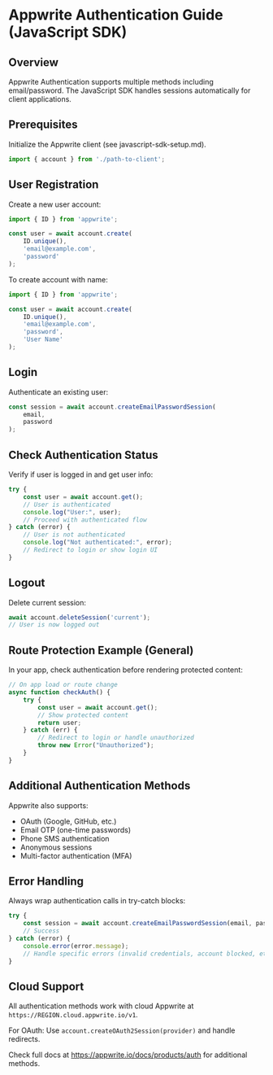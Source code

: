 # Appwrite Authentication Guide (JavaScript SDK)

## Overview

Appwrite Authentication supports multiple methods including email/password. The JavaScript SDK handles sessions automatically for client applications.

## Prerequisites

Initialize the Appwrite client (see javascript-sdk-setup.md).

```javascript
import { account } from './path-to-client';
```

## User Registration

Create a new user account:

```javascript
import { ID } from 'appwrite';

const user = await account.create(
    ID.unique(),
    'email@example.com',
    'password'
);
```

To create account with name:

```javascript
import { ID } from 'appwrite';

const user = await account.create(
    ID.unique(),
    'email@example.com',
    'password',
    'User Name'
);
```

## Login

Authenticate an existing user:

```javascript
const session = await account.createEmailPasswordSession(
    email,
    password
);
```

## Check Authentication Status

Verify if user is logged in and get user info:

```javascript
try {
    const user = await account.get();
    // User is authenticated
    console.log("User:", user);
    // Proceed with authenticated flow
} catch (error) {
    // User is not authenticated
    console.log("Not authenticated:", error);
    // Redirect to login or show login UI
}
```

## Logout

Delete current session:

```javascript
await account.deleteSession('current');
// User is now logged out
```

## Route Protection Example (General)

In your app, check authentication before rendering protected content:

```javascript
// On app load or route change
async function checkAuth() {
    try {
        const user = await account.get();
        // Show protected content
        return user;
    } catch (err) {
        // Redirect to login or handle unauthorized
        throw new Error("Unauthorized");
    }
}
```

## Additional Authentication Methods

Appwrite also supports:
- OAuth (Google, GitHub, etc.)
- Email OTP (one-time passwords)
- Phone SMS authentication
- Anonymous sessions
- Multi-factor authentication (MFA)

## Error Handling

Always wrap authentication calls in try-catch blocks:

```javascript
try {
    const session = await account.createEmailPasswordSession(email, password);
    // Success
} catch (error) {
    console.error(error.message);
    // Handle specific errors (invalid credentials, account blocked, etc.)
}
```

## Cloud Support

All authentication methods work with cloud Appwrite at `https://REGION.cloud.appwrite.io/v1`.

For OAuth: Use `account.createOAuth2Session(provider)` and handle redirects.

Check full docs at https://appwrite.io/docs/products/auth for additional methods.

